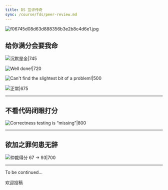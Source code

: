 ```yaml
---
title: DS 互评传奇
sync: /course/fds/peer-review.md
---
```


![f06745d08d63d888356b3e2b8c4d6e1.jpg](https://static.memset0.cn/img/v6/2024/04/02/uYndXRZf.jpg)

## 给你满分会要我命

![沉默是金|745](https://static.memset0.cn/img/v6/2024/04/03/bXdN6zTl.png)

![Well done!|720](https://static.memset0.cn/img/v6/2024/04/02/KjYay74j.png)

![Can't find the slightest bit of a problem!|500](https://static.memset0.cn/img/v6/2024/04/02/ZAKjqmki.png)

![正常|675](https://static.memset0.cn/img/v6/2024/04/03/D3MwY3Vs.png)

---

## 不看代码闭眼打分

![Correctness testing is “missing”|800](https://static.memset0.cn/img/v6/2024/04/02/5fWohsaA.png)

---

## 欲加之罪何患无辞

![仲裁得分 67 -> 93|700](https://static.memset0.cn/img/v6/2024/04/02/Fsjr9PSq.png)

---

To be continued...

欢迎投稿
